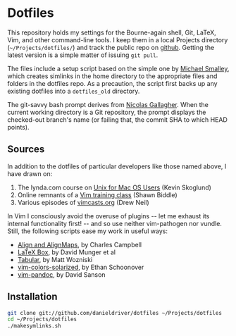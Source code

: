 Dotfiles
========

This repository holds my settings for the Bourne-again shell, Git,
LaTeX, Vim, and other command-line tools. I keep them in a local
Projects directory (`~/Projects/dotfiles/`) and track the public repo on
[github](https://github.com/danieldriver/dotfiles). Getting the latest
version is a simple matter of issuing `git pull`.

The files include a setup script based on the simple one by [Michael
Smalley](https://github.com/michaeljsmalley/dotfiles), which creates
simlinks in the home directory to the appropriate files and folders in
the dotfiles repo. As a precaution, the script first backs up any
existing dotfiles into a `dotfiles_old` directory.

The git-savvy bash prompt derives from [Nicolas
Gallagher](https://github.com/necolas/dotfiles). When the current
working directory is a Git repository, the prompt displays the
checked-out branch's name (or failing that, the commit SHA to which HEAD
points).

Sources
-------

In addition to the dotfiles of particular developers like those named
above, I have drawn on:

1. The lynda.com course on [Unix for Mac OS Users][kevin] (Kevin Skoglund)
2. Online remnants of a [Vim training class][shawn] (Shawn Biddle)
3. Various episodes of [vimcasts.org][drew] (Drew Neil)

[kevin]: http://www.lynda.com/Mac-OS-X-10-6-tutorials/Unix-for-Mac-OS-X-Users/78546-2.html
[shawn]: https://github.com/shawncplus/vim-classes
[drew]: http://vimcasts.org/episodes/archive

In Vim I consciously avoid the overuse of plugins -- let me exhaust its
internal functionality first! -- and so use neither vim-pathogen nor vundle.
Still, the following scripts ease my work in useful ways:

* [Align and AlignMaps](http://www.vim.org/scripts/script.php?script_id=294), by Charles Campbell
* [LaTeX Box](https://github.com/LaTeX-Box-Team/LaTeX-Box), by David Munger et al
* [Tabular](https://github.com/godlygeek/tabular), by Matt Wozniski
* [vim-colors-solarized](https://github.com/altercation/vim-colors-solarized), by Ethan Schoonover
* [vim-pandoc](https://github.com/vim-pandoc/vim-pandoc), by David Sanson

Installation
------------

``` bash
git clone git://github.com/danieldriver/dotfiles ~/Projects/dotfiles
cd ~/Projects/dotfiles
./makesymlinks.sh
```

